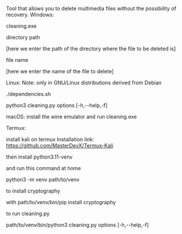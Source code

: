 Tool that allows you to delete multimedia files without the possibility of recovery.
Windows: 

cleaning.exe

directory path 

[here we enter the path of the directory where the file to be deleted is] 

file name 

[here we enter the name of the file to delete]


Linux: 
Note: only in GNU/Linux distributions derived from Debian

./dependencies.sh

python3 cleaning.py options [-h,--help,-f]

macOS:
     install the 
    wine emulator and 
    run 
    cleaning.exe

Termux:

  install kali on 
  termux
  Installation link: https://github.com/MasterDevX/Termux-Kali

then install 
python3.11-venv 

and run this command at home

python3 -m venv path/to/venv

to install cryptography

with path/to/venv/bin/pip install cryptography

to run cleaning.py

path/to/venv/bin/python3 cleaning.py options [-h,--help,-f]
